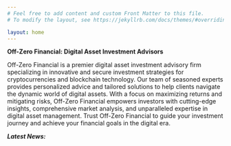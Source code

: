 ```yaml
---
# Feel free to add content and custom Front Matter to this file.
# To modify the layout, see https://jekyllrb.com/docs/themes/#overriding-theme-defaults

layout: home
---
```


**Off-Zero Financial: Digital Asset Investment Advisors**

Off-Zero Financial is a premier digital asset investment advisory firm specializing in innovative and secure investment strategies for cryptocurrencies and blockchain technology. Our team of seasoned experts provides personalized advice and tailored solutions to help clients navigate the dynamic world of digital assets. With a focus on maximizing returns and mitigating risks, Off-Zero Financial empowers investors with cutting-edge insights, comprehensive market analysis, and unparalleled expertise in digital asset management. Trust Off-Zero Financial to guide your investment journey and achieve your financial goals in the digital era.


***Latest News:***